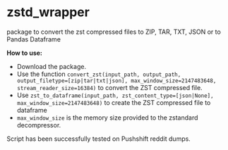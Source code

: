 # zstd_wrapper
package to convert the zst compressed files to ZIP, TAR, TXT, JSON or to Pandas Dataframe


**How to use:**

- Download the package.
- Use the function `convert_zst(input_path, output_path, output_filetype=[zip|tar|txt|json], max_window_size=2147483648, stream_reader_size=16384)` to convert the ZST  compressed file.
- Use `zst_to_dataframe(input_path, zst_content_type=[json|None], max_window_size=2147483648)` to create the ZST compressed file to dataframe
- `max_window_size` is the memory size provided to the zstandard decompressor.

Script has been successfully tested on Pushshift reddit dumps.

